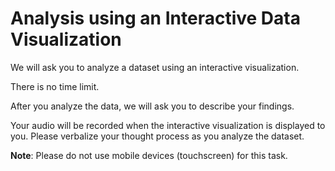 # Analysis using an Interactive Data Visualization

We will ask you to analyze a dataset using an interactive visualization. 

There is no time limit. 

After you analyze the data, we will ask you to describe your findings. 

Your audio will be recorded when the interactive visualization is displayed to you.
Please verbalize your thought process as you analyze the dataset.

**Note**: Please do not use mobile devices (touchscreen) for this task. 
